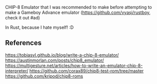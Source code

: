CHIP-8 Emulator that I was recommended to make before attempting to make a Gameboy Advance emulator (https://github.com/vyasj/rustboy, check it out #ad)

In Rust, because I hate myself! :D

## References
https://tobiasvl.github.io/blog/write-a-chip-8-emulator/
https://austinmorlan.com/posts/chip8_emulator/
https://multigesture.net/articles/how-to-write-an-emulator-chip-8-interpreter/
https://github.com/corax89/chip8-test-rom/tree/master
https://github.com/kripod/chip8-roms